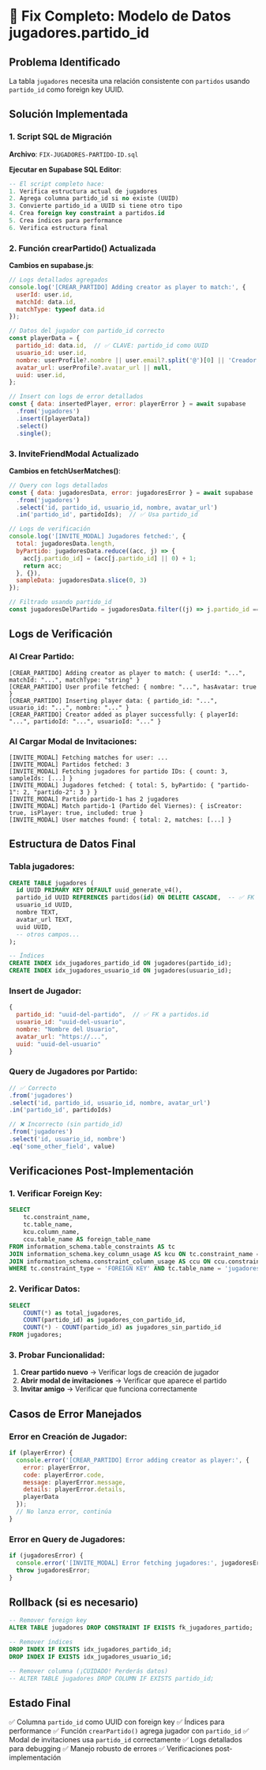 # 🔧 Fix Completo: Modelo de Datos jugadores.partido_id

## Problema Identificado

La tabla `jugadores` necesita una relación consistente con `partidos` usando `partido_id` como foreign key UUID.

## Solución Implementada

### 1. Script SQL de Migración

**Archivo**: `FIX-JUGADORES-PARTIDO-ID.sql`

**Ejecutar en Supabase SQL Editor**:

```sql
-- El script completo hace:
1. Verifica estructura actual de jugadores
2. Agrega columna partido_id si no existe (UUID)
3. Convierte partido_id a UUID si tiene otro tipo
4. Crea foreign key constraint a partidos.id
5. Crea índices para performance
6. Verifica estructura final
```

### 2. Función crearPartido() Actualizada

**Cambios en supabase.js**:

```javascript
// Logs detallados agregados
console.log('[CREAR_PARTIDO] Adding creator as player to match:', { 
  userId: user.id, 
  matchId: data.id,
  matchType: typeof data.id 
});

// Datos del jugador con partido_id correcto
const playerData = {
  partido_id: data.id,  // ✅ CLAVE: partido_id como UUID
  usuario_id: user.id,
  nombre: userProfile?.nombre || user.email?.split('@')[0] || 'Creador',
  avatar_url: userProfile?.avatar_url || null,
  uuid: user.id,
};

// Insert con logs de error detallados
const { data: insertedPlayer, error: playerError } = await supabase
  .from('jugadores')
  .insert([playerData])
  .select()
  .single();
```

### 3. InviteFriendModal Actualizado

**Cambios en fetchUserMatches()**:

```javascript
// Query con logs detallados
const { data: jugadoresData, error: jugadoresError } = await supabase
  .from('jugadores')
  .select('id, partido_id, usuario_id, nombre, avatar_url')
  .in('partido_id', partidoIds);  // ✅ Usa partido_id

// Logs de verificación
console.log('[INVITE_MODAL] Jugadores fetched:', {
  total: jugadoresData.length,
  byPartido: jugadoresData.reduce((acc, j) => {
    acc[j.partido_id] = (acc[j.partido_id] || 0) + 1;
    return acc;
  }, {}),
  sampleData: jugadoresData.slice(0, 3)
});

// Filtrado usando partido_id
const jugadoresDelPartido = jugadoresData.filter((j) => j.partido_id === partido.id);
```

## Logs de Verificación

### Al Crear Partido:
```
[CREAR_PARTIDO] Adding creator as player to match: { userId: "...", matchId: "...", matchType: "string" }
[CREAR_PARTIDO] User profile fetched: { nombre: "...", hasAvatar: true }
[CREAR_PARTIDO] Inserting player data: { partido_id: "...", usuario_id: "...", nombre: "..." }
[CREAR_PARTIDO] Creator added as player successfully: { playerId: "...", partidoId: "...", usuarioId: "..." }
```

### Al Cargar Modal de Invitaciones:
```
[INVITE_MODAL] Fetching matches for user: ...
[INVITE_MODAL] Partidos fetched: 3
[INVITE_MODAL] Fetching jugadores for partido IDs: { count: 3, sampleIds: [...] }
[INVITE_MODAL] Jugadores fetched: { total: 5, byPartido: { "partido-1": 2, "partido-2": 3 } }
[INVITE_MODAL] Partido partido-1 has 2 jugadores
[INVITE_MODAL] Match partido-1 (Partido del Viernes): { isCreator: true, isPlayer: true, included: true }
[INVITE_MODAL] User matches found: { total: 2, matches: [...] }
```

## Estructura de Datos Final

### Tabla jugadores:
```sql
CREATE TABLE jugadores (
  id UUID PRIMARY KEY DEFAULT uuid_generate_v4(),
  partido_id UUID REFERENCES partidos(id) ON DELETE CASCADE,  -- ✅ FK
  usuario_id UUID,
  nombre TEXT,
  avatar_url TEXT,
  uuid UUID,
  -- otros campos...
);

-- Índices
CREATE INDEX idx_jugadores_partido_id ON jugadores(partido_id);
CREATE INDEX idx_jugadores_usuario_id ON jugadores(usuario_id);
```

### Insert de Jugador:
```javascript
{
  partido_id: "uuid-del-partido",  // ✅ FK a partidos.id
  usuario_id: "uuid-del-usuario",
  nombre: "Nombre del Usuario",
  avatar_url: "https://...",
  uuid: "uuid-del-usuario"
}
```

### Query de Jugadores por Partido:
```javascript
// ✅ Correcto
.from('jugadores')
.select('id, partido_id, usuario_id, nombre, avatar_url')
.in('partido_id', partidoIds)

// ❌ Incorrecto (sin partido_id)
.from('jugadores')
.select('id, usuario_id, nombre')
.eq('some_other_field', value)
```

## Verificaciones Post-Implementación

### 1. Verificar Foreign Key:
```sql
SELECT 
    tc.constraint_name,
    tc.table_name,
    kcu.column_name,
    ccu.table_name AS foreign_table_name
FROM information_schema.table_constraints AS tc
JOIN information_schema.key_column_usage AS kcu ON tc.constraint_name = kcu.constraint_name
JOIN information_schema.constraint_column_usage AS ccu ON ccu.constraint_name = tc.constraint_name
WHERE tc.constraint_type = 'FOREIGN KEY' AND tc.table_name = 'jugadores';
```

### 2. Verificar Datos:
```sql
SELECT 
    COUNT(*) as total_jugadores,
    COUNT(partido_id) as jugadores_con_partido_id,
    COUNT(*) - COUNT(partido_id) as jugadores_sin_partido_id
FROM jugadores;
```

### 3. Probar Funcionalidad:
1. **Crear partido nuevo** → Verificar logs de creación de jugador
2. **Abrir modal de invitaciones** → Verificar que aparece el partido
3. **Invitar amigo** → Verificar que funciona correctamente

## Casos de Error Manejados

### Error en Creación de Jugador:
```javascript
if (playerError) {
  console.error('[CREAR_PARTIDO] Error adding creator as player:', {
    error: playerError,
    code: playerError.code,
    message: playerError.message,
    details: playerError.details,
    playerData
  });
  // No lanza error, continúa
}
```

### Error en Query de Jugadores:
```javascript
if (jugadoresError) {
  console.error('[INVITE_MODAL] Error fetching jugadores:', jugadoresError);
  throw jugadoresError;
}
```

## Rollback (si es necesario)

```sql
-- Remover foreign key
ALTER TABLE jugadores DROP CONSTRAINT IF EXISTS fk_jugadores_partido;

-- Remover índices
DROP INDEX IF EXISTS idx_jugadores_partido_id;
DROP INDEX IF EXISTS idx_jugadores_usuario_id;

-- Remover columna (¡CUIDADO! Perderás datos)
-- ALTER TABLE jugadores DROP COLUMN IF EXISTS partido_id;
```

## Estado Final

✅ Columna `partido_id` como UUID con foreign key
✅ Índices para performance
✅ Función `crearPartido()` agrega jugador con `partido_id`
✅ Modal de invitaciones usa `partido_id` correctamente
✅ Logs detallados para debugging
✅ Manejo robusto de errores
✅ Verificaciones post-implementación